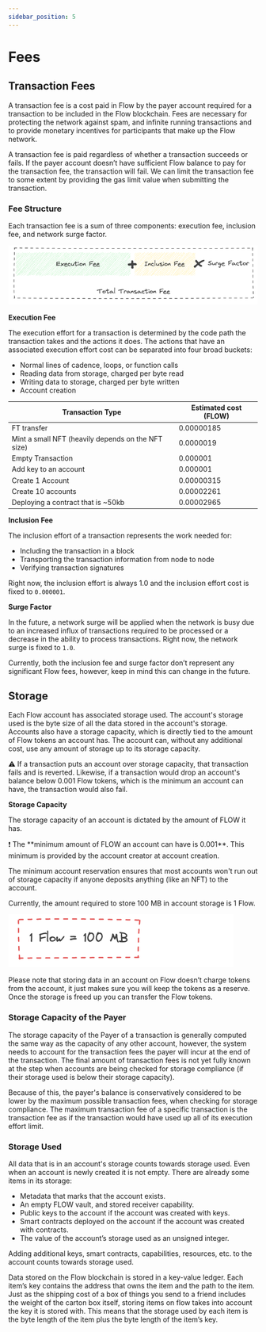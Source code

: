 ```yaml
---
sidebar_position: 5
---
```


# Fees

## Transaction Fees

A transaction fee is a cost paid in Flow by the payer account required for a transaction to be included in the Flow blockchain. Fees are necessary for protecting the network against spam, and infinite running transactions and to provide monetary incentives for participants that make up the Flow network.

A transaction fee is paid regardless of whether a transaction succeeds or fails. If the payer account doesn’t have sufficient Flow balance to pay for the transaction fee, the transaction will fail. We can limit the transaction fee to some extent by providing the gas limit value when submitting the transaction.

### **************************Fee Structure**************************

Each transaction fee is a sum of three components: execution fee, inclusion fee, and network surge factor.

![Screenshot 2023-08-17 at 17.16.32.png](_fees_images/Screenshot_2023-08-17_at_17.16.32.png)

**************************Execution Fee**************************

The execution effort for a transaction is determined by the code path the transaction takes and the actions it does. The actions that have an associated execution effort cost can be separated into four broad buckets:

- Normal lines of cadence, loops, or function calls
- Reading data from storage, charged per byte read
- Writing data to storage, charged per byte written
- Account creation

| Transaction Type | Estimated cost (FLOW) |
| --- | --- |
| FT transfer | 0.00000185 |
| Mint a small NFT (heavily depends on the NFT size) | 0.0000019 |
| Empty Transaction | 0.000001 |
| Add key to an account | 0.000001 |
| Create 1 Account | 0.00000315 |
| Create 10 accounts | 0.00002261 |
| Deploying a contract that is ~50kb | 0.00002965 |

**************************Inclusion Fee**************************

The inclusion effort of a transaction represents the work needed for:

- Including the transaction in a block
- Transporting the transaction information from node to node
- Verifying transaction signatures

Right now, the inclusion effort is always 1.0 and the inclusion effort cost is fixed to `0.000001`. 

************************Surge Factor************************

In the future, a network surge will be applied when the network is busy due to an increased influx of transactions required to be processed or a decrease in the ability to process transactions. Right now, the network surge is fixed to `1.0`.

Currently, both the inclusion fee and surge factor don’t represent any significant Flow fees, however, keep in mind this can change in the future.

## Storage

Each Flow account has associated storage used. The account's storage used is the byte size of all the data stored in the account's storage. Accounts also have a storage capacity, which is directly tied to the amount of Flow tokens an account has. The account can, without any additional cost, use any amount of storage up to its storage capacity. 

<aside>
⚠️ If a transaction puts an account over storage capacity, that transaction fails and is reverted. Likewise, if a transaction would drop an account's balance below 0.001 Flow tokens, which is the minimum an account can have, the transaction would also fail.

</aside>

********************************Storage Capacity********************************

The storage capacity of an account is dictated by the amount of FLOW it has. 

<aside>
❗ The **minimum amount of FLOW an account can have is 0.001**. This minimum is provided by the account creator at account creation.

</aside>

The minimum account reservation ensures that most accounts won't run out of storage capacity if anyone deposits anything (like an NFT) to the account.

Currently, the amount required to store 100 MB in account storage is 1 Flow. 

![Screenshot 2023-08-17 at 17.27.50.png](_fees_images/Screenshot_2023-08-17_at_17.27.50.png)

Please note that storing data in an account on Flow doesn’t charge tokens from the account, it just makes sure you will keep the tokens as a reserve. Once the storage is freed up you can transfer the Flow tokens. 

### Storage Capacity of the Payer[](https://developers.flow.com/concepts/start-here/storage#storage-capacity-of-the-payer)

The storage capacity of the Payer of a transaction is generally computed the same way as the capacity of any other account, however, the system needs to account for the transaction fees the payer will incur at the end of the transaction. The final amount of transaction fees is not yet fully known at the step when accounts are being checked for storage compliance (if their storage used is below their storage capacity). 

Because of this, the payer's balance is conservatively considered to be lower by the maximum possible transaction fees, when checking for storage compliance. The maximum transaction fee of a specific transaction is the transaction fee as if the transaction would have used up all of its execution effort limit.

### Storage Used[](https://developers.flow.com/concepts/start-here/storage#storage-used)

All data that is in an account's storage counts towards storage used. Even when an account is newly created it is not empty. There are already some items in its storage:

- Metadata that marks that the account exists.
- An empty FLOW vault, and stored receiver capability.
- Public keys to the account if the account was created with keys.
- Smart contracts deployed on the account if the account was created with contracts.
- The value of the account’s storage used as an unsigned integer.

Adding additional keys, smart contracts, capabilities, resources, etc. to the account counts towards storage used.

Data stored on the Flow blockchain is stored in a key-value ledger. Each item’s key contains the address that owns the item and the path to the item. Just as the shipping cost of a box of things you send to a friend includes the weight of the carton box itself, storing items on flow takes into account the key it is stored with. This means that the storage used by each item is the byte length of the item plus the byte length of the item’s key.